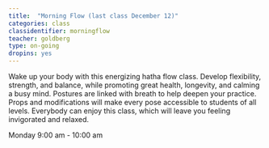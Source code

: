 ```yaml
---
title:  "Morning Flow (last class December 12)"
categories: class
classidentifier: morningflow
teacher: goldberg
type: on-going
dropins: yes
---
```

Wake up your body with this energizing hatha flow class. Develop flexibility, strength,
and balance, while promoting great health, longevity, and calming a busy mind. Postures
are linked with breath to help deepen your practice. Props and modifications will make
every pose accessible to students of all levels. Everybody can enjoy this class, which
will leave you feeling invigorated and relaxed.

Monday 9:00 am - 10:00 am
